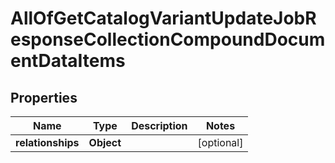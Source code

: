 # AllOfGetCatalogVariantUpdateJobResponseCollectionCompoundDocumentDataItems

## Properties
Name | Type | Description | Notes
------------ | ------------- | ------------- | -------------
**relationships** | **Object** |  |  [optional]

